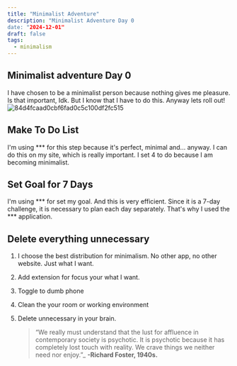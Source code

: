 ```yaml
---
title: "Minimalist Adventure"
description: "Minimalist Adventure Day 0
date: "2024-12-01"
draft: false
tags:
  - minimalism
---
```


## Minimalist adventure Day 0
I have chosen to be a minimalist person because nothing gives me pleasure. Is that important, Idk. But I know that I have to do this. Anyway lets roll out!
![84d4fcaad0cbf6fad0c5c100df2fc515](https://github.com/user-attachments/assets/a061c3e1-86f8-4dce-9042-41d9c33b4715)

## Make To Do List
I'm using *** for this step because it's perfect, minimal and... anyway. I can do this on my site, which is really important. I set 4 to do because I am becoming minimalist.


## Set Goal for 7 Days 

I'm using *** for set my goal. And this is very efficient. Since it is a 7-day challenge, it is necessary to plan each day separately. That's why I used the *** application.

## Delete everything unnecessary

1. I choose the best distribution for minimalism. No other app, no other website. Just what I want.
2. Add extension for focus your what I want.
3. Toggle to dumb phone
4. Clean the your room or working environment
5. Delete unnecessary in your brain.

	>“We really must understand that the lust for affluence in contemporary society is psychotic. It is psychotic because it has completely lost touch with reality. We crave things we neither need nor enjoy.”_ **-Richard Foster, 1940s.**

